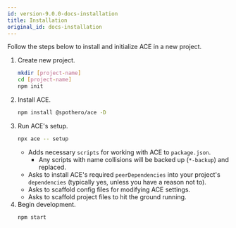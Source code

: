 ```yaml
---
id: version-9.0.0-docs-installation
title: Installation
original_id: docs-installation
---
```


Follow the steps below to install and initialize ACE in a new project.

1. Create new project.
    ```bash
    mkdir [project-name]
    cd [project-name]
    npm init
    ```
1. Install ACE.
    ```bash
    npm install @spothero/ace -D
    ```
1. Run ACE's setup.
    ```bash
    npx ace -- setup
    ```
    * Adds necessary `scripts` for working with ACE to `package.json`.
        * Any scripts with name collisions will be backed up (`*-backup`) and replaced.
    * Asks to install ACE's required `peerDependencies` into your project's `dependencies` (typically yes, unless you have a reason not to).
    * Asks to scaffold config files for modifying ACE settings.
    * Asks to scaffold project files to hit the ground running.
1. Begin development.
    ```bash
    npm start
    ```
